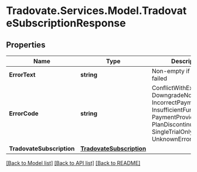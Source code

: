 # Tradovate.Services.Model.TradovateSubscriptionResponse
## Properties

Name | Type | Description | Notes
------------ | ------------- | ------------- | -------------
**ErrorText** | **string** | Non-empty if the request failed | [optional] 
**ErrorCode** | **string** | ConflictWithExisting, DowngradeNotAllowed, IncorrectPaymentMethod, InsufficientFunds, PaymentProviderError, PlanDiscontinued, SingleTrialOnly, Success, UnknownError | [optional] 
**TradovateSubscription** | [**TradovateSubscription**](TradovateSubscription.md) |  | [optional] 

[[Back to Model list]](../README.md#documentation-for-models) [[Back to API list]](../README.md#documentation-for-api-endpoints) [[Back to README]](../README.md)

